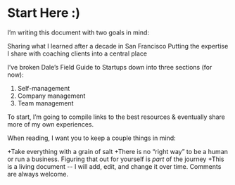 # Start Here :) 

I’m writing this document with two goals in mind:

Sharing what I learned after a decade in San Francisco
Putting the expertise I share with coaching clients into a central place

I’ve broken Dale’s Field Guide to Startups down into three sections (for now):

1. Self-management
2. Company management
3. Team management 

To start, I’m going to compile links to the best resources & eventually share more of my own experiences.

When reading, I want you to keep a couple things in mind:

+Take everything with a grain of salt
+There is no “right way” to be a human or run a business. Figuring that out for yourself is *part* of the journey 
+This is a living document -- I will add, edit, and change it over time. Comments are always welcome.
